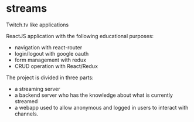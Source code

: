 # streams
Twitch.tv like applications

ReactJS application with the following educational purposes:
- navigation with react-router
- login/logout with google oauth
- form management with redux
- CRUD operation with React/Redux

The project is divided in three parts:
- a streaming server
- a backend server who has the knowledge about what is currently streamed
- a webapp used to allow anonymous and logged in users to interact with channels. 
